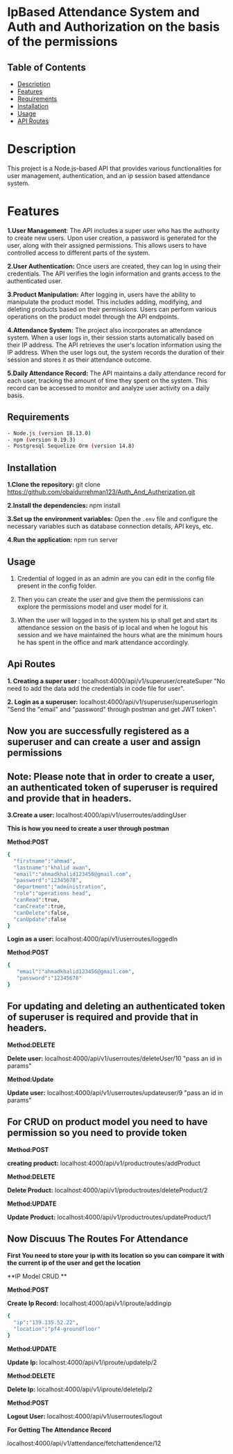 # IpBased Attendance System and Auth and Authorization on the basis of the permissions

## Table of Contents
- [Description](#description)
- [Features](#features)
- [Requirements](#requirements)
- [Installation](#installation)
- [Usage](#usage)
- [API Routes](#apiroutes)

# Description
This project is a Node.js-based API that provides various functionalities for user management, authentication, and an ip session based attendance system.
# Features
**1.User Management**: The API includes a super user who has the authority to create new users. Upon user creation, a password is generated for the user, along with their assigned permissions. This allows users to have controlled access to different parts of the system.

**2.User Authentication:** Once users are created, they can log in using their credentials. The API verifies the login information and grants access to the authenticated user.

**3.Product Manipulation:** After logging in, users have the ability to manipulate the product model. This includes adding, modifying, and deleting products based on their permissions. Users can perform various operations on the product model through the API endpoints.

**4.Attendance System:** The project also incorporates an attendance system. When a user logs in, their session starts automatically based on their IP address. The API retrieves the user's location information using the IP address. When the user logs out, the system records the duration of their session and stores it as their attendance outcome.

**5.Daily Attendance Record:** The API maintains a daily attendance record for each user, tracking the amount of time they spent on the system. This record can be accessed to monitor and analyze user activity on a daily basis.

## Requirements
```bash
- Node.js (version 18.13.0)
- npm (version 8.19.3)
- Postgresql Sequelize Orm (version 14.8) 
```
## Installation

**1.Clone the repository:** git clone https://github.com/obaidurrehman123/Auth_And_Autherization.git

**2.Install the dependencies:** npm install

**3.Set up the environment variables:** Open the `.env` file and configure the necessary variables such as database connection details, API keys, etc.

**4.Run the application:** npm run server

## Usage

1. Credential of logged in as an admin are you can edit in the config file present in the config folder.

2. Then you can create the user and give them the permissions can explore the permissions model and user model for it.

3. When the user will logged in to the system his ip shall get and start its attendance session on the basis of ip local and when he logout his session and we have maintained the hours what are the minimum hours he has spent in the office and mark attendance accordingly.

## Api Routes

**1. Creating a super user :** localhost:4000/api/v1/superuser/createSuper  "No need to add the data add the credentials in code file for user".

**2. Login as a superuser:** localhost:4000/api/v1/superuser/superuserlogin "Send the "email" and "password" through postman and get JWT token".

## Now you are successfully registered as a superuser and can create a user and assign permissions

## Note: Please note that in order to create a user, an authenticated token of superuser is required and provide that in headers.

**3.Create a user:** localhost:4000/api/v1/userroutes/addingUser 

**This is how you need to create a user through postman**

**Method:POST**
```bash
{
  "firstname":"ahmad",
  "lastname":"khalid awan",
  "email":"ahmadkhalid123456@gmail.com",
  "password":"12345678",
  "department":"administration",
  "role":"operations head",
  "canRead":true,
  "canCreate":true,
  "canDelete":false,
  "canUpdate":false
}
```
**Login as a user:** localhost:4000/api/v1/userroutes/loggedIn 

**Method:POST**
```bash
{
   "email":"ahmadkhalid123456@gmail.com",
   "password":"12345678"
}
```
## For updating and deleting an authenticated token of superuser is required and provide that in headers.

**Method:DELETE**

**Delete user:** localhost:4000/api/v1/userroutes/deleteUser/10 "pass an id in params"

**Method:Update**

**Update user:** localhost:4000/api/v1/userroutes/updateuser/9 "pass an id in params"

## For CRUD on product model you need to have permission so you need to provide token 

**Method:POST**

**creating product:** localhost:4000/api/v1/productroutes/addProduct

**Method:DELETE**

**Delete Product:** localhost:4000/api/v1/productroutes/deleteProduct/2

**Method:UPDATE**

**Update Product:** localhost:4000/api/v1/productroutes/updateProduct/1

## Now Discuus The Routes For Attendance

**First You need to store your ip with its location so you can compare it with the current ip of the user and get the location**

**IP Model CRUD **

**Method:POST**

**Create Ip Record:** localhost:4000/api/v1/iproute/addingip
```bash
{
  "ip":"139.135.52.22",
  "location":"pf4-groundfloor"
}
```
**Method:UPDATE**

**Update Ip:** localhost:4000/api/v1/iproute/updateIp/2

**Method:DELETE**

**Delete Ip:** localhost:4000/api/v1/iproute/deleteIp/2

**Method:POST**

**Logout User:** localhost:4000/api/v1/userroutes/logout

**For Getting The Attendance Record**

localhost:4000/api/v1/attendance/fetchattendence/12

















   












